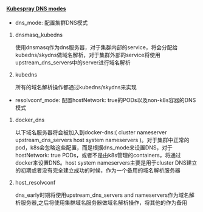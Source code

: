 #### [Kubespray DNS modes](https://github.com/kubernetes-incubator/kubespray/blob/master/docs/dns-stack.md)
- dns_mode: 配置集群DNS模式

1. dnsmasq_kubedns

   使用dnsmasq作为dns服务器，对于集群内部的service，将会分配给kubedns/skydns做域名解析，对于集群外部的service将使用upstream_dns_servers中的server进行域名解析

2. kubedns

   所有的域名解析操作都通过kubedns/skydns来实现

- resolvconf_mode: 配置hostNetwork: true的PODs以及non-k8s容器的DNS模式

1. docker_dns

    以下域名服务器将会被加入到docker-dns:(
    cluster nameserver
    upstream_dns_servers 
    host system nameservers
)。对于集群中正常的pod，k8s会忽略这些配置，而是根据dns_mode来设置DNS，对于hostNetwork: true PODs，或者不是由k8s管理的containers，将通过docker来设置DNS。host system nameservers主要是用于cluster DNS建立的初期或者没有完全建立成功的时候，作为一个备用的域名解析服务器

2. host_resolvconf
   
   dns_early时期将使用upstream_dns_servers and nameservers作为域名解析服务器,之后将使用集群域名服务器做域名解析操作，将其他的作为备用
